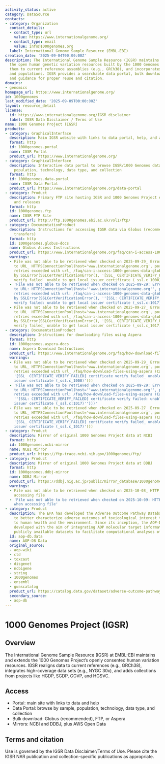 ```yaml
---
activity_status: active
category: DataSource
contacts:
- category: Organization
  contact_details:
  - contact_type: url
    value: https://www.internationalgenome.org/
  - contact_type: email
    value: info@1000genomes.org
  label: International Genome Sample Resource (EMBL-EBI)
creation_date: '2025-09-04T00:00:00Z'
description: The International Genome Sample Resource (IGSR) maintains and shares
  the open human genetic variation resources built by the 1000 Genomes Project, updates
  them to current reference assemblies (e.g., GRCh38), and incorporates new data sets
  and populations. IGSR provides a searchable data portal, bulk download methods,
  and guidance for proper reuse and citation.
domains:
- genomics
homepage_url: https://www.internationalgenome.org/
id: 1000genomes
last_modified_date: '2025-09-09T00:00:00Z'
layout: resource_detail
license:
  id: https://www.internationalgenome.org/IGSR_disclaimer
  label: IGSR Data Disclaimer / Terms of Use
name: 1000 Genomes Project (IGSR)
products:
- category: GraphicalInterface
  description: Main IGSR website with links to data portal, help, and announcements
  format: http
  id: 1000genomes.portal
  name: IGSR Portal
  product_url: https://www.internationalgenome.org/
- category: GraphicalInterface
  description: Interactive data portal to browse IGSR/1000 Genomes data by sample,
    population, technology, data type, and collection
  format: http
  id: 1000genomes.data-portal
  name: IGSR Data Portal
  product_url: https://www.internationalgenome.org/data-portal
- category: Product
  description: Primary FTP site hosting IGSR and 1000 Genomes Project data collections
    and releases
  format: http
  id: 1000genomes.ftp
  name: IGSR FTP Site
  product_url: http://ftp.1000genomes.ebi.ac.uk/vol1/ftp/
- category: DocumentationProduct
  description: Instructions for accessing IGSR data via Globus (recommended for bulk
    transfers)
  format: http
  id: 1000genomes.globus-docs
  name: Globus Access Instructions
  product_url: https://www.internationalgenome.org/faq/can-i-access-1000-genomes-data-globus-online
  warnings:
  - File was not able to be retrieved when checked on 2025-09-29_ Error connecting
    to URL_ HTTPSConnectionPool(host='www.internationalgenome.org', port=443)_ Max
    retries exceeded with url_ /faq/can-i-access-1000-genomes-data-globus-online (Caused
    by SSLError(SSLCertVerificationError(1, '[SSL_ CERTIFICATE_VERIFY_FAILED] certificate
    verify failed_ unable to get local issuer certificate (_ssl.c_1000)')))
  - 'File was not able to be retrieved when checked on 2025-09-29: Error connecting
    to URL: HTTPSConnectionPool(host=''www.internationalgenome.org'', port=443): Max
    retries exceeded with url: /faq/can-i-access-1000-genomes-data-globus-online (Caused
    by SSLError(SSLCertVerificationError(1, ''[SSL: CERTIFICATE_VERIFY_FAILED] certificate
    verify failed: unable to get local issuer certificate (_ssl.c:1017)'')))'
  - File was not able to be retrieved when checked on 2025-09-27_ Error connecting
    to URL_ HTTPSConnectionPool(host='www.internationalgenome.org', port=443)_ Max
    retries exceeded with url_ /faq/can-i-access-1000-genomes-data-globus-online (Caused
    by SSLError(SSLCertVerificationError(1, '[SSL_ CERTIFICATE_VERIFY_FAILED] certificate
    verify failed_ unable to get local issuer certificate (_ssl.c_1017)')))
- category: DocumentationProduct
  description: Instructions for downloading files using Aspera
  format: http
  id: 1000genomes.aspera-docs
  name: Aspera Download Instructions
  product_url: https://www.internationalgenome.org/faq/how-download-files-using-aspera
  warnings:
  - File was not able to be retrieved when checked on 2025-09-29_ Error connecting
    to URL_ HTTPSConnectionPool(host='www.internationalgenome.org', port=443)_ Max
    retries exceeded with url_ /faq/how-download-files-using-aspera (Caused by SSLError(SSLCertVerificationError(1,
    '[SSL_ CERTIFICATE_VERIFY_FAILED] certificate verify failed_ unable to get local
    issuer certificate (_ssl.c_1000)')))
  - 'File was not able to be retrieved when checked on 2025-09-29: Error connecting
    to URL: HTTPSConnectionPool(host=''www.internationalgenome.org'', port=443): Max
    retries exceeded with url: /faq/how-download-files-using-aspera (Caused by SSLError(SSLCertVerificationError(1,
    ''[SSL: CERTIFICATE_VERIFY_FAILED] certificate verify failed: unable to get local
    issuer certificate (_ssl.c:1017)'')))'
  - File was not able to be retrieved when checked on 2025-09-27_ Error connecting
    to URL_ HTTPSConnectionPool(host='www.internationalgenome.org', port=443)_ Max
    retries exceeded with url_ /faq/how-download-files-using-aspera (Caused by SSLError(SSLCertVerificationError(1,
    '[SSL_ CERTIFICATE_VERIFY_FAILED] certificate verify failed_ unable to get local
    issuer certificate (_ssl.c_1017)')))
- category: Product
  description: Mirror of original 1000 Genomes Project data at NCBI
  format: http
  id: 1000genomes.ncbi-mirror
  name: NCBI Mirror
  product_url: https://ftp-trace.ncbi.nih.gov/1000genomes/ftp/
- category: Product
  description: Mirror of original 1000 Genomes Project data at DDBJ
  format: http
  id: 1000genomes.ddbj-mirror
  name: DDBJ Mirror
  product_url: https://ddbj.nig.ac.jp/public/mirror_database/1000genomes/
  warnings:
  - File was not able to be retrieved when checked on 2025-10-08_ HTTP 403 error when
    accessing file
  - 'File was not able to be retrieved when checked on 2025-10-09: HTTP 403 error
    when accessing file'
- category: Product
  description: The EPA has developed the Adverse Outcome Pathway Database (AOP-DB)
    to better characterize adverse outcomes of toxicological interest that are relevant
    to human health and the environment. Since its inception, the AOP-DB has been
    developed with the aim of integrating AOP molecular target information with other
    publicly available datasets to facilitate computational analyses of AOP information.
  id: aop-db.data
  name: AOP-DB Data
  original_source:
  - aop-wiki
  - ctd
  - toxcast
  - disgenet
  - ncbigene
  - string
  - 1000genomes
  - ensembl
  - gwascatalog
  product_url: https://catalog.data.gov/dataset/adverse-outcome-pathway-database-aop-db-version-2
  secondary_source:
  - aop-db
---
```

# 1000 Genomes Project (IGSR)

## Overview

The International Genome Sample Resource (IGSR) at EMBL-EBI maintains and extends the 1000 Genomes Project’s openly consented human variation resources. IGSR realigns data to current references (e.g., GRCh38), integrates high-coverage data sets (e.g., NYGC 30x), and adds collections from projects like HGDP, SGDP, GGVP, and HGSVC.

## Access

- Portal: main site with links to data and help
- Data Portal: browse by sample, population, technology, data type, and collection
- Bulk download: Globus (recommended), FTP, or Aspera
- Mirrors: NCBI and DDBJ, plus AWS Open Data

## Terms and citation

Use is governed by the IGSR Data Disclaimer/Terms of Use. Please cite the IGSR NAR publication and collection-specific publications as appropriate.